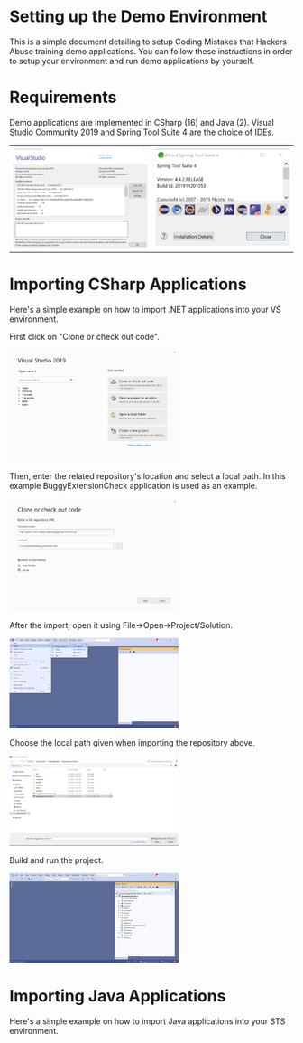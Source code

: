# Setting up the Demo Environment
This is a simple document detailing to setup Coding Mistakes that Hackers Abuse training demo applications. You can follow these instructions in order to setup your environment and run demo applications by yourself.

# Requirements
Demo applications are implemented in CSharp (16) and Java (2). Visual Studio Community 2019 and Spring Tool Suite 4 are the choice of IDEs. 

<table>
  <tr>
    <td><img src="https://github.com/codingmistakes/setup_environment/blob/master/VS2019.png" width="300px" /></td>
    <td><img src="https://github.com/codingmistakes/setup_environment/blob/master/STS4.png" width="300px" /></td>
  </tr>
</table>

# Importing CSharp Applications

Here's a simple example on how to import .NET applications into your VS environment. 

<p>First click on "Clone or check out code".</p>
<img src="https://github.com/codingmistakes/setup_environment/blob/master/VS2019_1.png" width="300px" />

<p>Then, enter the related repository's location and select a local path. In this example BuggyExtensionCheck application is used as an example.</p>
<img src="https://github.com/codingmistakes/setup_environment/blob/master/VS2019_2.png" width="300px" />

<p>After the import, open it using File->Open->Project/Solution.</p>
<img src="https://github.com/codingmistakes/setup_environment/blob/master/VS2019_3.png" width="300px" />

<p>Choose the local path given when importing the repository above.</p>
<img src="https://github.com/codingmistakes/setup_environment/blob/master/VS2019_4.png" width="300px" />

<p>Build and run the project.</p>
<img src="https://github.com/codingmistakes/setup_environment/blob/master/VS2019_5.png" width="300px" />

# Importing Java Applications

Here's a simple example on how to import Java applications into your STS environment. 
